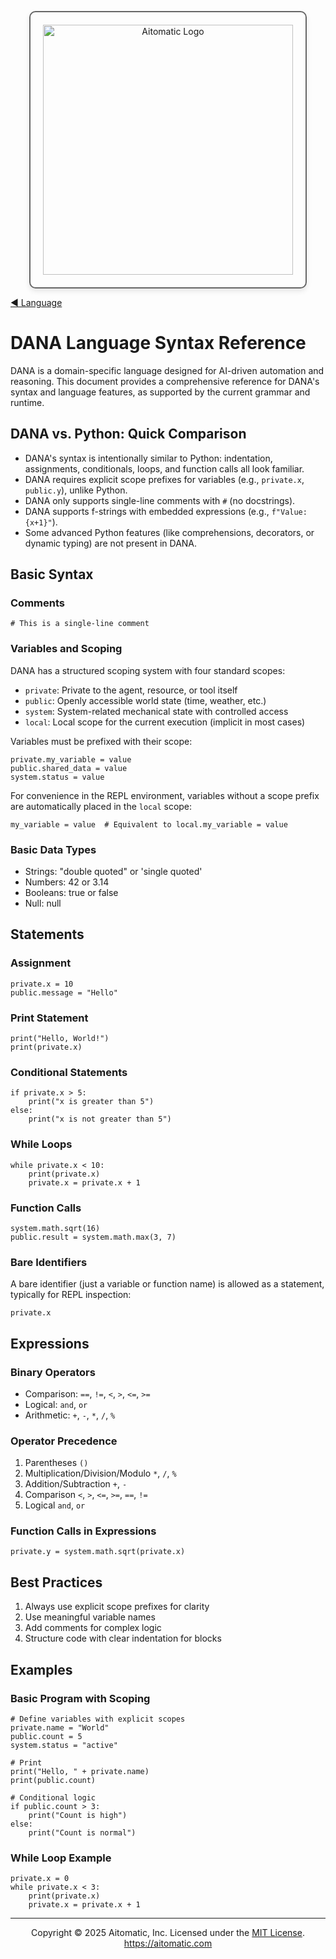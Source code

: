 <p align="center">
  <img src="https://cdn.prod.website-files.com/62a10970901ba826988ed5aa/62d942adcae82825089dabdb_aitomatic-logo-black.png" alt="Aitomatic Logo" width="400" style="border: 2px solid #666; border-radius: 10px; padding: 20px; box-shadow: 0 4px 8px rgba(0,0,0,0.1);"/>
</p>

[◀ Language](./language.md)

# DANA Language Syntax Reference

DANA is a domain-specific language designed for AI-driven automation and reasoning. This document provides a comprehensive reference for DANA's syntax and language features, as supported by the current grammar and runtime.

## DANA vs. Python: Quick Comparison

- DANA's syntax is intentionally similar to Python: indentation, assignments, conditionals, loops, and function calls all look familiar.
- DANA requires explicit scope prefixes for variables (e.g., `private.x`, `public.y`), unlike Python.
- DANA only supports single-line comments with `#` (no docstrings).
- DANA supports f-strings with embedded expressions (e.g., `f"Value: {x+1}"`).
- Some advanced Python features (like comprehensions, decorators, or dynamic typing) are not present in DANA.

## Basic Syntax

### Comments
```dana
# This is a single-line comment
```

### Variables and Scoping

DANA has a structured scoping system with four standard scopes:
- `private`: Private to the agent, resource, or tool itself
- `public`: Openly accessible world state (time, weather, etc.)
- `system`: System-related mechanical state with controlled access
- `local`: Local scope for the current execution (implicit in most cases)

Variables must be prefixed with their scope:
```dana
private.my_variable = value
public.shared_data = value
system.status = value
```

For convenience in the REPL environment, variables without a scope prefix are automatically placed in the `local` scope:
```dana
my_variable = value  # Equivalent to local.my_variable = value
```

### Basic Data Types
- Strings: "double quoted" or 'single quoted'
- Numbers: 42 or 3.14
- Booleans: true or false
- Null: null

## Statements

### Assignment
```dana
private.x = 10
public.message = "Hello"
```

### Print Statement
```dana
print("Hello, World!")
print(private.x)
```

### Conditional Statements
```dana
if private.x > 5:
    print("x is greater than 5")
else:
    print("x is not greater than 5")
```

### While Loops
```dana
while private.x < 10:
    print(private.x)
    private.x = private.x + 1
```

### Function Calls
```dana
system.math.sqrt(16)
public.result = system.math.max(3, 7)
```

### Bare Identifiers
A bare identifier (just a variable or function name) is allowed as a statement, typically for REPL inspection:
```dana
private.x
```

## Expressions

### Binary Operators
- Comparison: `==`, `!=`, `<`, `>`, `<=`, `>=`
- Logical: `and`, `or`
- Arithmetic: `+`, `-`, `*`, `/`, `%`

### Operator Precedence
1. Parentheses `()`
2. Multiplication/Division/Modulo `*`, `/`, `%`
3. Addition/Subtraction `+`, `-`
4. Comparison `<`, `>`, `<=`, `>=`, `==`, `!=`
5. Logical `and`, `or`

### Function Calls in Expressions
```dana
private.y = system.math.sqrt(private.x)
```

## Best Practices

1. Always use explicit scope prefixes for clarity
2. Use meaningful variable names
3. Add comments for complex logic
4. Structure code with clear indentation for blocks

## Examples

### Basic Program with Scoping
```dana
# Define variables with explicit scopes
private.name = "World"
public.count = 5
system.status = "active"

# Print
print("Hello, " + private.name)
print(public.count)

# Conditional logic
if public.count > 3:
    print("Count is high")
else:
    print("Count is normal")
```

### While Loop Example
```dana
private.x = 0
while private.x < 3:
    print(private.x)
    private.x = private.x + 1
```

---
<p align="center">
Copyright © 2025 Aitomatic, Inc. Licensed under the <a href="../LICENSE.md">MIT License</a>.<br/>
<a href="https://aitomatic.com">https://aitomatic.com</a>
</p>